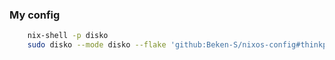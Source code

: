 ### My config

```bash
    nix-shell -p disko
    sudo disko --mode disko --flake 'github:Beken-S/nixos-config#thinkpad-t510' --argstr diskDevice '/dev/sda'
```
